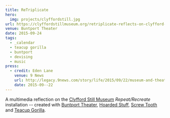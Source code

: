 ```yaml
---
title: ReTriplicate
hero:
  img: projects/clyffordstill.jpg
url: https://clyffordstillmuseum.org/retriplicate-reflects-on-clyfford-stills-replicates-and-the-artistic-process/
venue: Buntport Theater
date: 2015-09-24
tags:
  - _calendar
  - teacup gorilla
  - buntport
  - devising
  - music
press:
  - credit: Eden Lane
    venue: 9 News
    url: http://legacy.9news.com/story/life/2015/09/22/museum-and-theater-team-up-for-unique-collaboration/72653748/
    date: 2015-09--22
---
```


A multimedia reflection on the
[Clyfford Still Museum][museum]
*Repeat/Recreate* installation --
created with [Buntport Theater][bt],
[Hoarded Stuff][hs], [Screw Tooth][st]
and [Teacup Gorilla][tg].

[museum]: https://clyffordstillmuseum.org/
[bt]: http://buntport.com
[tg]: http://teacupgorilla.com
[hs]: http://lauraannsamuelson.com/LAURA_ANN_SAMUELSON/about.html
[st]: http://screwtooth.com
